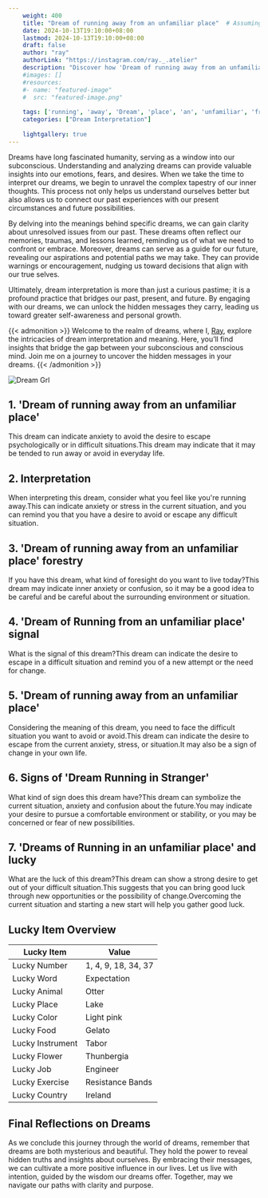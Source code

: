 ```yaml
---
    weight: 400
    title: "Dream of running away from an unfamiliar place"  # Assuming 'title' column exists
    date: 2024-10-13T19:10:00+08:00
    lastmod: 2024-10-13T19:10:00+08:00
    draft: false
    author: "ray"
    authorLink: "https://instagram.com/ray._.atelier"
    description: "Discover how 'Dream of running away from an unfamiliar place' can interpret your future and uncover its significant meanings in your life."
    #images: []
    #resources:
    #- name: "featured-image"
    #  src: "featured-image.png"
    
    tags: ['running', 'away', 'Dream', 'place', 'an', 'unfamiliar', 'from', 'of']
    categories: ["Dream Interpretation"]
    
    lightgallery: true
---
```

    
Dreams have long fascinated humanity, serving as a window into our subconscious. Understanding and analyzing dreams can provide valuable insights into our emotions, fears, and desires. When we take the time to interpret our dreams, we begin to unravel the complex tapestry of our inner thoughts. This process not only helps us understand ourselves better but also allows us to connect our past experiences with our present circumstances and future possibilities.

By delving into the meanings behind specific dreams, we can gain clarity about unresolved issues from our past. These dreams often reflect our memories, traumas, and lessons learned, reminding us of what we need to confront or embrace. Moreover, dreams can serve as a guide for our future, revealing our aspirations and potential paths we may take. They can provide warnings or encouragement, nudging us toward decisions that align with our true selves.

Ultimately, dream interpretation is more than just a curious pastime; it is a profound practice that bridges our past, present, and future. By engaging with our dreams, we can unlock the hidden messages they carry, leading us toward greater self-awareness and personal growth.

{{< admonition >}}
Welcome to the realm of dreams, where I, [Ray](https://instagram.com/ray._.atelier), explore the intricacies of dream interpretation and meaning. Here, you’ll find insights that bridge the gap between your subconscious and conscious mind. Join me on a journey to uncover the hidden messages in your dreams.
{{< /admonition >}}

![Dream Grl](https://cdn.pixabay.com/photo/2017/11/02/03/35/gothic-2910057_1280.jpg "Dream Grl")

## 1. 'Dream of running away from an unfamiliar place'
This dream can indicate anxiety to avoid the desire to escape psychologically or in difficult situations.This dream may indicate that it may be tended to run away or avoid in everyday life.

## 2. Interpretation
When interpreting this dream, consider what you feel like you're running away.This can indicate anxiety or stress in the current situation, and you can remind you that you have a desire to avoid or escape any difficult situation.

## 3. 'Dream of running away from an unfamiliar place' forestry
If you have this dream, what kind of foresight do you want to live today?This dream may indicate inner anxiety or confusion, so it may be a good idea to be careful and be careful about the surrounding environment or situation.

## 4. 'Dream of Running from an unfamiliar place' signal
What is the signal of this dream?This dream can indicate the desire to escape in a difficult situation and remind you of a new attempt or the need for change.

## 5. 'Dream of running away from an unfamiliar place'
Considering the meaning of this dream, you need to face the difficult situation you want to avoid or avoid.This dream can indicate the desire to escape from the current anxiety, stress, or situation.It may also be a sign of change in your own life.

## 6. Signs of 'Dream Running in Stranger'
What kind of sign does this dream have?This dream can symbolize the current situation, anxiety and confusion about the future.You may indicate your desire to pursue a comfortable environment or stability, or you may be concerned or fear of new possibilities.

## 7. 'Dreams of Running in an unfamiliar place' and lucky
What are the luck of this dream?This dream can show a strong desire to get out of your difficult situation.This suggests that you can bring good luck through new opportunities or the possibility of change.Overcoming the current situation and starting a new start will help you gather good luck.

## Lucky Item Overview
| Lucky Item          | Value              |
|---------------|--------------------|
| Lucky Number        | 1, 4, 9, 18, 34, 37  |
| Lucky Word          | Expectation |
| Lucky Animal        | Otter |
| Lucky Place         | Lake     |
| Lucky Color         | Light pink     |
| Lucky Food          | Gelato      |
| Lucky Instrument    | Tabor |
| Lucky Flower        | Thunbergia    |
| Lucky Job           | Engineer       |
| Lucky Exercise      | Resistance Bands  |
| Lucky Country       | Ireland    |


##  Final Reflections on Dreams

As we conclude this journey through the world of dreams, remember that dreams are both mysterious and beautiful. They hold the power to reveal hidden truths and insights about ourselves. By embracing their messages, we can cultivate a more positive influence in our lives. Let us live with intention, guided by the wisdom our dreams offer. Together, may we navigate our paths with clarity and purpose.
